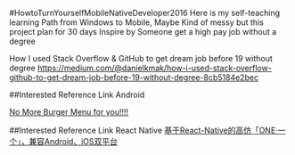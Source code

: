 #HowtoTurnYourselfMobileNativeDeveloper2016
Here is my self-teaching learning Path from Windows to Mobile, Maybe Kind of messy but this project plan for 30 days
Inspire by Someone get a high pay job without a degree

How I used Stack Overflow & GitHub to get dream job before 19 without degree
https://medium.com/@danielkmak/how-i-used-stack-overflow-github-to-get-dream-job-before-19-without-degree-8cb5184e2bec




##Interested Reference Link Android

[No More Burger Menu for you!!!!](https://github.com/xitu/gold-miner/blob/master/TODO/bye-bye-burger.md)


##Interested Reference Link React Native
[基于React-Native的高仿「ONE·一个」，兼容Android、iOS双平台](https://github.com/lipeiwei-szu/ReactNativeOne)



